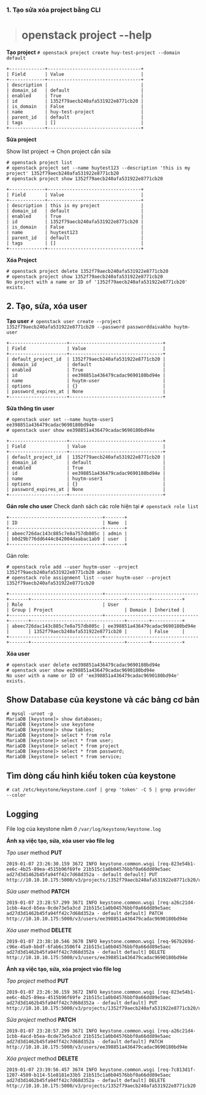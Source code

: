 
### 1. Tạo sửa xóa project bằng CLI
># openstack project --help

**Tạo project**
`# openstack project create huy-test-project --domain default`

```
+-------------+----------------------------------+
| Field       | Value                            |
+-------------+----------------------------------+
| description |                                  |
| domain_id   | default                          |
| enabled     | True                             |
| id          | 1352f79aecb240afa531922e8771cb20 |
| is_domain   | False                            |
| name        | huy-test-project                 |
| parent_id   | default                          |
| tags        | []                               |
+-------------+----------------------------------+
```

**Sửa project**

Show list project -> Chọn project cần sửa 
```
# openstack project list 
# openstack project set --name huytest123 --description 'this is my project' 1352f79aecb240afa531922e8771cb20
# openstack project show 1352f79aecb240afa531922e8771cb20
```
```
+-------------+----------------------------------+
| Field       | Value                            |
+-------------+----------------------------------+
| description | this is my project               |
| domain_id   | default                          |
| enabled     | True                             |
| id          | 1352f79aecb240afa531922e8771cb20 |
| is_domain   | False                            |
| name        | huytest123                       |
| parent_id   | default                          |
| tags        | []                               |
+-------------+----------------------------------+
```

**Xóa Project**
```
# openstack project delete 1352f79aecb240afa531922e8771cb20
# openstack project show 1352f79aecb240afa531922e8771cb20
No project with a name or ID of '1352f79aecb240afa531922e8771cb20' exists.
```

## 2. Tạo, sửa, xóa user

**Tạo user**
`# openstack user create --project 1352f79aecb240afa531922e8771cb20 --password passworddaivakho huytm-user`
```
+---------------------+----------------------------------+
| Field               | Value                            |
+---------------------+----------------------------------+
| default_project_id  | 1352f79aecb240afa531922e8771cb20 |
| domain_id           | default                          |
| enabled             | True                             |
| id                  | ee398851a436479cadac9690180bd94e |
| name                | huytm-user                       |
| options             | {}                               |
| password_expires_at | None                             |
+---------------------+----------------------------------+
```

**Sửa thông tin user**
```
# openstack user set --name huytm-user1 ee398851a436479cadac9690180bd94e
# openstack user show ee398851a436479cadac9690180bd94e
```
```
+---------------------+----------------------------------+
| Field               | Value                            |
+---------------------+----------------------------------+
| default_project_id  | 1352f79aecb240afa531922e8771cb20 |
| domain_id           | default                          |
| enabled             | True                             |
| id                  | ee398851a436479cadac9690180bd94e |
| name                | huytm-user1                      |
| options             | {}                               |
| password_expires_at | None                             |
+---------------------+----------------------------------+
```

**Gán role cho user**
Check danh sách các role hiện tại
`# openstack role list`
```
+----------------------------------+-------+
| ID                               | Name  |
+----------------------------------+-------+
| abeec726dac143c885c7e8a757db805c | admin |
| b0d29b776dd6444c842004daabac1ab9 | user  |
+----------------------------------+-------+
```
Gán role:
```
# openstack role add --user huytm-user --project 1352f79aecb240afa531922e8771cb20 admin
# openstack role assignment list --user huytm-user --project 1352f79aecb240afa531922e8771cb20
```

```
+----------------------------------+----------------------------------+-------+----------------------------------+--------+-----------+
| Role                             | User                             | Group | Project                          | Domain | Inherited |
+----------------------------------+----------------------------------+-------+----------------------------------+--------+-----------+
| abeec726dac143c885c7e8a757db805c | ee398851a436479cadac9690180bd94e |       | 1352f79aecb240afa531922e8771cb20 |        | False     |
+----------------------------------+----------------------------------+-------+----------------------------------+--------+-----------+

```

**Xóa user**

```
# openstack user delete ee398851a436479cadac9690180bd94e
# openstack user show ee398851a436479cadac9690180bd94e
No user with a name or ID of 'ee398851a436479cadac9690180bd94e' exists.
```

## Show Database của keystone và các bảng cơ bản
```
# mysql -uroot -p
MariaDB [keystone]> show databases;
MariaDB [keystone]> use keystone
MariaDB [keystone]> show tables;
MariaDB [keystone]> select * from role
MariaDB [keystone]> select * from user;
MariaDB [keystone]> select * from project
MariaDB [keystone]> select * from password;
MariaDB [keystone]> select * from service;
```

## Tìm dòng cấu hình kiểu token của keystone
`# cat /etc/keystone/keystone.conf | grep 'token' -C 5 | grep provider --color`

## Logging

File log của keystone nằm ở `/var/log/keystone/keystone.log`

**Ánh xạ việc tạo, sửa, xóa user vào file log**

_Tạo user_ method **PUT**
```
2019-01-07 23:26:30.159 3672 INFO keystone.common.wsgi [req-823e54b1-ee6c-4b25-89ea-4515b96f69fe 21b515c1a0b04576bbf0a66dd89e5aec ad27d3d1462b45fa94ff42c7d68d352a - default default] PUT http://10.10.10.175:5000/v3/projects/1352f79aecb240afa531922e8771cb20/users/ee398851a436479cadac9690180bd94e/roles/abeec726dac143c885c7e8a757db805c
```

_Sửa user_ method **PATCH**

```
2019-01-07 23:28:57.299 3671 INFO keystone.common.wsgi [req-a26c21d4-1cbb-4acd-b5ea-0cde73e5a3cd 21b515c1a0b04576bbf0a66dd89e5aec ad27d3d1462b45fa94ff42c7d68d352a - default default] PATCH http://10.10.10.175:5000/v3/users/ee398851a436479cadac9690180bd94e
```

_Xóa user_ method **DELETE**

```
2019-01-07 23:38:10.546 3670 INFO keystone.common.wsgi [req-967b269d-c96e-45a9-bbdf-6fab6c3506f4 21b515c1a0b04576bbf0a66dd89e5aec ad27d3d1462b45fa94ff42c7d68d352a - default default] DELETE http://10.10.10.175:5000/v3/users/ee398851a436479cadac9690180bd94e
```
**Ánh xạ việc tạo, sửa, xóa project vào file log**

_Tạo project_ method **PUT**
```
2019-01-07 23:26:30.159 3672 INFO keystone.common.wsgi [req-823e54b1-ee6c-4b25-89ea-4515b96f69fe 21b515c1a0b04576bbf0a66dd89e5aec ad27d3d1462b45fa94ff42c7d68d352a - default default] PUT http://10.10.10.175:5000/v3/projects/1352f79aecb240afa531922e8771cb20/users/ee398851a436479cadac9690180bd94e/roles/abeec726dac143c885c7e8a757db805c
```

_Sửa project_ method **PATCH**

```
2019-01-07 23:28:57.299 3671 INFO keystone.common.wsgi [req-a26c21d4-1cbb-4acd-b5ea-0cde73e5a3cd 21b515c1a0b04576bbf0a66dd89e5aec ad27d3d1462b45fa94ff42c7d68d352a - default default] PATCH http://10.10.10.175:5000/v3/users/ee398851a436479cadac9690180bd94e
```

_Xóa project_ method **DELETE**

```
2019-01-07 23:39:56.457 3674 INFO keystone.common.wsgi [req-7c813d1f-1207-4589-b114-51e8181e33b5 21b515c1a0b04576bbf0a66dd89e5aec ad27d3d1462b45fa94ff42c7d68d352a - default default] DELETE http://10.10.10.175:5000/v3/projects/1352f79aecb240afa531922e8771cb20
```
